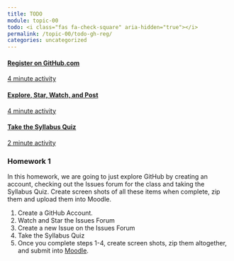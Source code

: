 ```yaml
---
title: TODO
module: topic-00
todo: <i class="fas fa-check-square" aria-hidden="true"></i>
permalink: /topic-00/todo-gh-reg/
categories: uncategorized
---
```


<div class="row text-center">
  <div class="col-lg-4">
    <div class="bs-component">
      <div class="list-group">
        <a href="https://github.com/join" target="_blank" class="list-group-item">
          <i class="icon-hw fab fa-github" aria-hidden="true"></i>
          <h4 class="list-group-item-heading">Register on GitHub.com</h4>
          <div class="divider-hw"></div>
          <p class="list-group-item-text"><i class="far fa-clock" aria-hidden="true"></i> 4 minute activity</p>
        </a>
      </div>
    </div>
  </div>
  <div class="col-lg-4">
    <div class="bs-component">
      <div class="list-group">
        <a href="{{ site.git_address | append: "-resources/issues/" }}" target="_blank" class="list-group-item">
          <i class="icon-hw fas fa-comments" aria-hidden="true"></i>
          <h4 class="list-group-item-heading">Explore, Star, Watch, and Post</h4>
          <div class="divider-hw"></div>
          <p class="list-group-item-text"><i class="far fa-clock" aria-hidden="true"></i> 4 minute activity</p>
        </a>
      </div>
    </div>
  </div>
  <div class="col-lg-4">
    <div class="bs-component">
      <div class="list-group">
        <a href="https://umontanamediaarts.com/MART120/wp-admin/admin-ajax.php?action=h5p_embed&id=1" target="_blank" class="list-group-item">
          <i class="icon-hw fas fa-question" aria-hidden="true"></i>
          <h4 class="list-group-item-heading">Take the Syllabus Quiz</h4>
          <div class="divider-hw"></div>
          <p class="list-group-item-text"><i class="far fa-clock" aria-hidden="true"></i> 2 minute activity</p>
        </a>
      </div>
    </div>
  </div>
</div>
<div class="row">
  <div class="col-lg-12">
    <h3>Homework 1</h3>
    <p>In this homework, we are going to just explore GitHub by creating an account, checking out the Issues forum for the class and taking the Syllabus Quiz.  Create screen shots of all these items when complete, zip them and upload them into Moodle.</p>
    <ol>
    <li>Create a GitHub Account.</li>
    <li>Watch and Star the Issues Forum</li>
    <li>Create a new Issue on the Issues Forum</li>
    <li>Take the Syllabus Quiz</li>
    <li>Once you complete steps 1-4, create screen shots, zip them altogether, and submit into <a href="https://moodle.umt.edu/mod/assign/view.php?id=1607361" target="_new">Moodle</a>.</li>
    </ol>
  </div>
</div>
